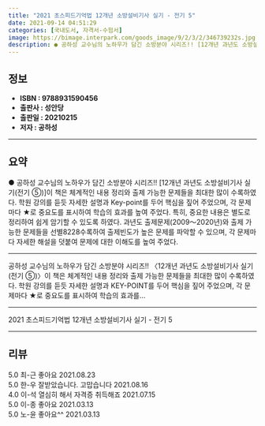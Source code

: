 ```yaml
---
title: "2021 초스피드기억법 12개년 소방설비기사 실기 - 전기 5"
date: 2021-09-14 04:51:29
categories: [국내도서, 자격서-수험서]
image: https://bimage.interpark.com/goods_image/9/2/3/2/346739232s.jpg
description: ● 공하성 교수님의 노하우가 담긴 소방분야 시리즈!! [12개년 과년도 소방설비기사 실기(전기 ⑤)]이 책은 체계적인 내용 정리와 출제 가능한 문제들을 최대한 많이 수록하였다. 학원 강의를 듣듯 자세한 설명과 Key-point를 두어 핵심을 짚어 주었으며, 각 문제마다 ★로 중요도를
---
```


## **정보**

- **ISBN : 9788931590456**
- **출판사 : 성안당**
- **출판일 : 20210215**
- **저자 : 공하성**

------



## **요약**

●  공하성 교수님의 노하우가 담긴 소방분야 시리즈!! [12개년 과년도 소방설비기사 실기(전기 ⑤)]이 책은 체계적인 내용 정리와 출제 가능한 문제들을 최대한 많이 수록하였다. 학원 강의를 듣듯 자세한 설명과 Key-point를 두어 핵심을 짚어 주었으며, 각 문제마다 ★로 중요도를 표시하여 학습의 효과를 높여 주었다. 특히, 중요한 내용은 별도로 정리하여 쉽게 암기할 수 있도록 하였다. 과년도 출제문제(2009～2020년)와 출제 가능한 문제들을 선별8228수록하여 출제빈도가 높은 문제를 파악할 수 있으며, 각 문제마다 자세한 해설을 덧붙여 문제에 대한 이해도를 높여 주었다.

------

공하성 교수님의 노하우가 담긴 소방분야 시리즈!!
〈12개년 과년도 소방설비기사 실기(전기 ⑤)〉이 책은 체계적인 내용 정리와 출제 가능한 문제들을 최대한 많이 수록하였다. 학원 강의를 듣듯 자세한 설명과 KEY-POINT를 두어 핵심을 짚어 주었으며, 각 문제마다 ★로 중요도를 표시하여 학습의 효과를... 

------


2021 초스피드기억법 12개년 소방설비기사 실기 - 전기 5 

------


## **리뷰** 

5.0 최-근 좋아요  2021.08.23 <br/>5.0 한-우 잘받았습니다. 고맙습니다 2021.08.16 <br/>4.0 이-석 열심히 해서 자격증 취득해죠 2021.07.15 <br/>5.0 이-종 좋아요 2021.03.13 <br/>5.0 노-윤 좋아요^^ 2021.03.13 <br/>